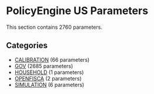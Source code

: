 # PolicyEngine US Parameters

This section contains 2760 parameters.

## Categories

- [CALIBRATION](calibration/index.md) (66 parameters)
- [GOV](gov/index.md) (2685 parameters)
- [HOUSEHOLD](household/index.md) (1 parameters)
- [OPENFISCA](openfisca/index.md) (2 parameters)
- [SIMULATION](simulation/index.md) (6 parameters)
